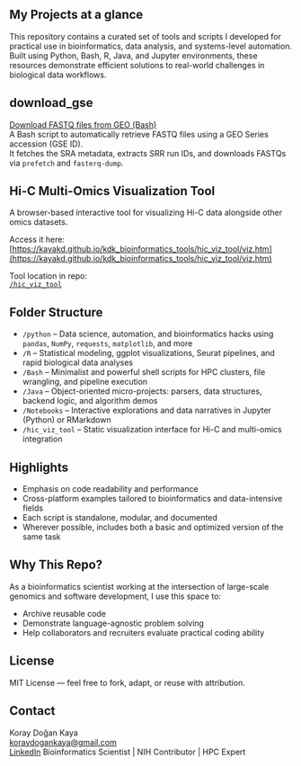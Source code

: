 ## My Projects at a glance

This repository contains a curated set of tools and scripts I developed for practical use in bioinformatics, data analysis, and systems-level automation. Built using Python, Bash, R, Java, and Jupyter environments, these resources demonstrate efficient solutions to real-world challenges in biological data workflows.
## download_gse

[Download FASTQ files from GEO (Bash)](https://github.com/kayakd/kdk_bioinformatics_tools/tree/main/Bash/download_gse)  
  A Bash script to automatically retrieve FASTQ files using a GEO Series accession (GSE ID).  
  It fetches the SRA metadata, extracts SRR run IDs, and downloads FASTQs via `prefetch` and `fasterq-dump`.

## Hi-C Multi-Omics Visualization Tool

A browser-based interactive tool for visualizing Hi-C data alongside other omics datasets.

Access it here:  
[https://kayakd.github.io/kdk_bioinformatics_tools/hic_viz_tool/viz.htm](https://kayakd.github.io/kdk_bioinformatics_tools/hic_viz_tool/viz.htm)

Tool location in repo:  
[`/hic_viz_tool`](hic_viz_tool/)

## Folder Structure

- `/python` – Data science, automation, and bioinformatics hacks using `pandas`, `NumPy`, `requests`, `matplotlib`, and more
- `/R` – Statistical modeling, ggplot visualizations, Seurat pipelines, and rapid biological data analyses
- `/Bash` – Minimalist and powerful shell scripts for HPC clusters, file wrangling, and pipeline execution
- `/Java` – Object-oriented micro-projects: parsers, data structures, backend logic, and algorithm demos
- `/Notebooks` – Interactive explorations and data narratives in Jupyter (Python) or RMarkdown
- `/hic_viz_tool` – Static visualization interface for Hi-C and multi-omics integration

## Highlights

- Emphasis on code readability and performance
- Cross-platform examples tailored to bioinformatics and data-intensive fields
- Each script is standalone, modular, and documented
- Wherever possible, includes both a basic and optimized version of the same task

## Why This Repo?

As a bioinformatics scientist working at the intersection of large-scale genomics and software development, I use this space to:
- Archive reusable code
- Demonstrate language-agnostic problem solving
- Help collaborators and recruiters evaluate practical coding ability

## License

MIT License — feel free to fork, adapt, or reuse with attribution.

## Contact

Koray Doğan Kaya  
[koraydogankaya@gmail.com](mailto:koraydogankaya@gmail.com)  
[LinkedIn](https://www.linkedin.com/in/koray-dogan-kaya-phd-7719a233/)
Bioinformatics Scientist | NIH Contributor | HPC Expert
